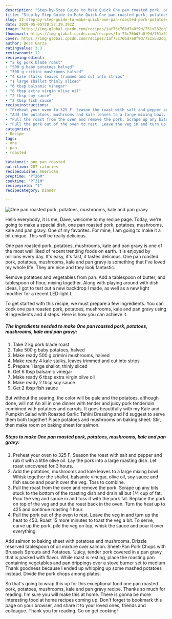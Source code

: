 ```yaml
---
description: "Step-by-Step Guide to Make Quick One pan roasted pork, potatoes, mushrooms, kale and pan gravy"
title: "Step-by-Step Guide to Make Quick One pan roasted pork, potatoes, mushrooms, kale and pan gravy"
slug: 22-step-by-step-guide-to-make-quick-one-pan-roasted-pork-potatoes-mushrooms-kale-and-pan-gravy
date: 2020-05-05T20:57:39.392Z
image: https://img-global.cpcdn.com/recipes/1af73c76bd7a0f9d/751x532cq70/one-pan-roasted-pork-potatoes-mushrooms-kale-and-pan-gravy-recipe-main-photo.jpg
thumbnail: https://img-global.cpcdn.com/recipes/1af73c76bd7a0f9d/751x532cq70/one-pan-roasted-pork-potatoes-mushrooms-kale-and-pan-gravy-recipe-main-photo.jpg
cover: https://img-global.cpcdn.com/recipes/1af73c76bd7a0f9d/751x532cq70/one-pan-roasted-pork-potatoes-mushrooms-kale-and-pan-gravy-recipe-main-photo.jpg
author: Bess Garza
ratingvalue: 3.3
reviewcount: 12
recipeingredient:
- "2 kg pork blade roast"
- "500 g baby potatoes halved"
- "500 g crimini mushrooms halved"
- "4 kale stalks leaves trimmed and cut into strips"
- "1 large shallot thinly sliced"
- "6 tbsp balsamic vinegar"
- "6 tbsp extra virgin olive oil"
- "2 tbsp soy sauce"
- "2 tbsp fish sauce"
recipeinstructions:
- "Preheat your oven to 325 F. Season the roast with salt and pepper and rub it with a little olive oil. Lay the pork into a large roasting dish. Let roast uncovered for 3 hours."
- "Add the potatoes, mushrooms and kale leaves to a large mixing bowl. Whisk together the shallot, balsamic vinegar, olive oil, soy sauce and fish sauce and pour it over the veg. Toss to combine."
- "Pull the roast from the oven and remove the pork. Scrape up any bits stuck to the bottom of the roasting dish and drain all but 1/4 cup of fat. Pour the veg and sauce in and toss it with the pork fat. Replace the pork on top of the veg and put the roast back in the oven. Turn the heat up to 425 and continue roasting 1 hour."
- "Pull the pork out of the oven to rest. Leave the veg in and turn up the heat to 450. Roast 15 more minutes to toast the veg a bit. To serve, carve up the pork, pile the veg on top, whisk the sauce and pour it over everything."
categories:
- Recipe
tags:
- one
- pan
- roasted

katakunci: one pan roasted 
nutrition: 287 calories
recipecuisine: American
preptime: "PT26M"
cooktime: "PT31M"
recipeyield: "1"
recipecategory: Dinner

---
```



![One pan roasted pork, potatoes, mushrooms, kale and pan gravy](https://img-global.cpcdn.com/recipes/1af73c76bd7a0f9d/751x532cq70/one-pan-roasted-pork-potatoes-mushrooms-kale-and-pan-gravy-recipe-main-photo.jpg)

Hello everybody, it is me, Dave, welcome to my recipe page. Today, we're going to make a special dish, one pan roasted pork, potatoes, mushrooms, kale and pan gravy. One of my favorites. For mine, I am going to make it a bit unique. This will be really delicious.

One pan roasted pork, potatoes, mushrooms, kale and pan gravy is one of the most well liked of recent trending foods on earth. It is enjoyed by millions every day. It's easy, it's fast, it tastes delicious. One pan roasted pork, potatoes, mushrooms, kale and pan gravy is something that I've loved my whole life. They are nice and they look fantastic.

Remove potatoes and vegetables from pan. Add a tablespoon of butter, and tablespoon of flour, mixing together. Along with playing around with dish ideas, I got to test out a new backdrop I made, as well as a new light modifier for a recent LED light I.


To get started with this recipe, we must prepare a few ingredients. You can cook one pan roasted pork, potatoes, mushrooms, kale and pan gravy using 9 ingredients and 4 steps. Here is how you can achieve it.

<!--inarticleads1-->

##### The ingredients needed to make One pan roasted pork, potatoes, mushrooms, kale and pan gravy:

1. Take 2 kg pork blade roast
1. Take 500 g baby potatoes, halved
1. Make ready 500 g crimini mushrooms, halved
1. Make ready 4 kale stalks, leaves trimmed and cut into strips
1. Prepare 1 large shallot, thinly sliced
1. Get 6 tbsp balsamic vinegar
1. Make ready 6 tbsp extra virgin olive oil
1. Make ready 2 tbsp soy sauce
1. Get 2 tbsp fish sauce


But without the searing, the color will be pale and the potatoes, although done, will not An all in one dinner with tender and juicy pork tenderloin combined with potatoes and carrots. It goes beautifully with my Kale and Pumpkin Salad with Roasted Garlic Tahini Dressing and I&#39;d suggest to serve them both together! Place potatoes and mushrooms on baking sheet. Stir, then make room on baking sheet for salmon. 

<!--inarticleads2-->

##### Steps to make One pan roasted pork, potatoes, mushrooms, kale and pan gravy:

1. Preheat your oven to 325 F. Season the roast with salt and pepper and rub it with a little olive oil. Lay the pork into a large roasting dish. Let roast uncovered for 3 hours.
1. Add the potatoes, mushrooms and kale leaves to a large mixing bowl. Whisk together the shallot, balsamic vinegar, olive oil, soy sauce and fish sauce and pour it over the veg. Toss to combine.
1. Pull the roast from the oven and remove the pork. Scrape up any bits stuck to the bottom of the roasting dish and drain all but 1/4 cup of fat. Pour the veg and sauce in and toss it with the pork fat. Replace the pork on top of the veg and put the roast back in the oven. Turn the heat up to 425 and continue roasting 1 hour.
1. Pull the pork out of the oven to rest. Leave the veg in and turn up the heat to 450. Roast 15 more minutes to toast the veg a bit. To serve, carve up the pork, pile the veg on top, whisk the sauce and pour it over everything.


Add salmon to baking sheet with potatoes and mushrooms. Drizzle reserved tablespoon of oil mixture over salmon. Sheet-Pan Pork Chops with Brussels Sprouts and Potatoes. &#34;Juicy, tender pork covered in a pan gravy that is packed with flavor. While roast is resting, place the roasting pan containing vegetables and pan drippings over a stove burner set to medium Thank goodness because I ended up whipping up some mashed potatoes instead. Divide the pork chops among plates. 

So that's going to wrap this up for this exceptional food one pan roasted pork, potatoes, mushrooms, kale and pan gravy recipe. Thanks so much for reading. I'm sure you will make this at home. There is gonna be more interesting food at home recipes coming up. Don't forget to bookmark this page on your browser, and share it to your loved ones, friends and colleague. Thank you for reading. Go on get cooking!
